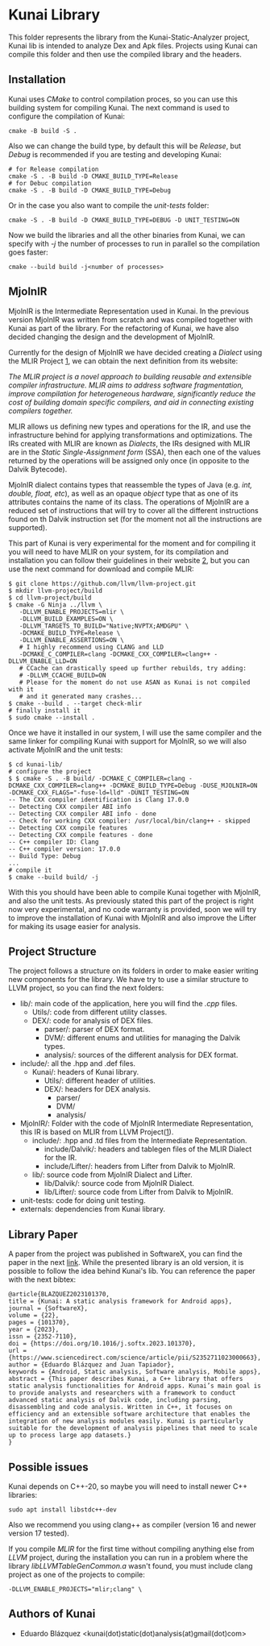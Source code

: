 # Kunai Library

This folder represents the library from the Kunai-Static-Analyzer project, Kunai lib is intended to analyze Dex and Apk files. Projects using Kunai can compile this folder and then use the compiled library and the headers.

## Installation

Kunai uses *CMake* to control compilation proces, so you can use this building system for compiling Kunai. The next command is used to configure the compilation of Kunai:

```console
cmake -B build -S .
```

Also we can change the build type, by default this will be *Release*, but *Debug* is recommended if you are testing and developing Kunai:

```console
# for Release compilation
cmake -S . -B build -D CMAKE_BUILD_TYPE=Release
# for Debuc compilation
cmake -S . -B build -D CMAKE_BUILD_TYPE=Debug
```

Or in the case you also want to compile the *unit-tests* folder:

```console
cmake -S . -B build -D CMAKE_BUILD_TYPE=DEBUG -D UNIT_TESTING=ON
```

Now we build the libraries and all the other binaries from Kunai, we can specify with *-j* the number of processes to run in parallel so the compilation goes faster:

```console
cmake --build build -j<number of processes>
```

## MjolnIR

MjolnIR is the Intermediate Representation used in Kunai. In the previous version MjolnIR was written from scratch and was compiled together with Kunai as part of the library. For the refactoring of Kunai, we have also decided changing the design and the development of MjolnIR.

Currently for the design of MjolnIR we have decided creating a *Dialect* using the MLIR Project [1], we can obtain the next definition from its website:

*The MLIR project is a novel approach to building reusable and extensible compiler infrastructure. MLIR aims to address software fragmentation, improve compilation for heterogeneous hardware, significantly reduce the cost of building domain specific compilers, and aid in connecting existing compilers together.*

MLIR allows us defining new types and operations for the IR, and use the infrastructure behind for applying transformations and optimizations. The IRs created with MLIR are known as *Dialects*, the IRs designed with MLIR are in the *Static Single-Assignment form* (SSA), then each one of the values returned by the operations will be assigned only once (in opposite to the Dalvik Bytecode).

MjolnIR dialect contains types that reassemble the types of Java (e.g. *int, double, float, etc*), as well as an opaque *object* type that as one of its attributes contains the name of its class. The operations of MjolnIR are a reduced set of instructions that will try to cover all the different instructions found on th Dalvik instruction set (for the moment not all the instructions are supported).

This part of Kunai is very experimental for the moment and for compiling it you will need to have MLIR on your system, for its compilation and installation you can follow their guidelines in their website [2], but you can use the next command for download and compile MLIR:

```console
$ git clone https://github.com/llvm/llvm-project.git
$ mkdir llvm-project/build
$ cd llvm-project/build
$ cmake -G Ninja ../llvm \
   -DLLVM_ENABLE_PROJECTS=mlir \
   -DLLVM_BUILD_EXAMPLES=ON \
   -DLLVM_TARGETS_TO_BUILD="Native;NVPTX;AMDGPU" \
   -DCMAKE_BUILD_TYPE=Release \
   -DLLVM_ENABLE_ASSERTIONS=ON \
   # I highly recommend using CLANG and LLD
   -DCMAKE_C_COMPILER=clang -DCMAKE_CXX_COMPILER=clang++ -DLLVM_ENABLE_LLD=ON
   # CCache can drastically speed up further rebuilds, try adding:
   # -DLLVM_CCACHE_BUILD=ON
   # Please for the moment do not use ASAN as Kunai is not compiled with it
   # and it generated many crashes...
$ cmake --build . --target check-mlir
# finally install it
$ sudo cmake --install .
```

Once we have it installed in our system, I will use the same compiler and the same linker for compiling Kunai with support for MjolnIR, so we will also activate MjolnIR and the unit tests:

```console
$ cd kunai-lib/
# configure the project
$ $ cmake -S . -B build/ -DCMAKE_C_COMPILER=clang -DCMAKE_CXX_COMPILER=clang++ -DCMAKE_BUILD_TYPE=Debug -DUSE_MJOLNIR=ON -DCMAKE_CXX_FLAGS="-fuse-ld=lld" -DUNIT_TESTING=ON
-- The CXX compiler identification is Clang 17.0.0
-- Detecting CXX compiler ABI info
-- Detecting CXX compiler ABI info - done
-- Check for working CXX compiler: /usr/local/bin/clang++ - skipped
-- Detecting CXX compile features
-- Detecting CXX compile features - done
-- C++ compiler ID: Clang
-- C++ compiler version: 17.0.0
-- Build Type: Debug
...
# compile it
$ cmake --build build/ -j
```

With this you should have been able to compile Kunai together with MjolnIR, and also the unit tests. As previously stated this part of the project is right now very experimental, and no code warranty is provided, soon we will try to improve the installation of Kunai with MjolnIR and also improve the Lifter for making its usage easier for analysis.


## Project Structure

The project follows a structure on its folders in order to make easier writing new components for the library. We have try to use a similar structure to LLVM project, so you can find the next folders:

* lib/: main code of the application, here you will find the *.cpp* files.
    * Utils/: code from different utility classes.
    * DEX/: code for analysis of DEX files.
        * parser/: parser of DEX format.
        * DVM/: different enums and utilities for managing the Dalvik types.
        * analysis/: sources of the different analysis for DEX format.
* include/: all the .hpp and .def files.
    * Kunai/: headers of Kunai library.
        * Utils/: different header of utilities.
        * DEX/: headers for DEX analysis.
            * parser/
            * DVM/
            * analysis/
* MjolnIR/: Folder with the code of MjolnIR Intermediate Representation, this IR is based on MLIR from LLVM Project([1]).
    * include/: .hpp and .td files from the Intermediate Representation.
        * include/Dalvik/: headers and tablegen files of the MLIR Dialect for the IR.
        * include/Lifter/: headers from Lifter from Dalvik to MjolnIR.
    * lib/: source code from MjolnIR Dialect and Lifter.
        * lib/Dalvik/: source code from MjolnIR Dialect.
        * lib/Lifter/: source code from Lifter from Dalvik to MjolnIR.
* unit-tests: code for doing unit testing.
* externals: dependencies from Kunai library.

## Library Paper

A paper from the project was published in SoftwareX, you can find the paper in the next [link](https://www.sciencedirect.com/science/article/pii/S2352711023000663). While the presented library is an old version, it is possible to follow the idea behind Kunai's lib. You can reference the paper with the next bibtex:

```
@article{BLAZQUEZ2023101370,
title = {Kunai: A static analysis framework for Android apps},
journal = {SoftwareX},
volume = {22},
pages = {101370},
year = {2023},
issn = {2352-7110},
doi = {https://doi.org/10.1016/j.softx.2023.101370},
url = {https://www.sciencedirect.com/science/article/pii/S2352711023000663},
author = {Eduardo Blázquez and Juan Tapiador},
keywords = {Android, Static analysis, Software analysis, Mobile apps},
abstract = {This paper describes Kunai, a C++ library that offers static analysis functionalities for Android apps. Kunai’s main goal is to provide analysts and researchers with a framework to conduct advanced static analysis of Dalvik code, including parsing, disassembling and code analysis. Written in C++, it focuses on efficiency and an extensible software architecture that enables the integration of new analysis modules easily. Kunai is particularly suitable for the development of analysis pipelines that need to scale up to process large app datasets.}
}
```

## Possible issues

Kunai depends on C++-20, so maybe you will need to install newer C++ libraries:

```console
sudo apt install libstdc++-dev
```

Also we recommend you using clang++ as compiler (version 16 and newer version 17 tested).

If you compile *MLIR* for the first time without compiling anything else from *LLVM* project, during the installation you can run in a problem where the library *libLLVMTableGenCommon.a* wasn't found, you must include clang project as one of the projects to compile:

```console
-DLLVM_ENABLE_PROJECTS="mlir;clang" \
```


## Authors of Kunai

* Eduardo Blázquez <kunai(dot)static(dot)analysis(at)gmail(dot)com>


[1]: https://mlir.llvm.org/
[2]: https://mlir.llvm.org/getting_started/